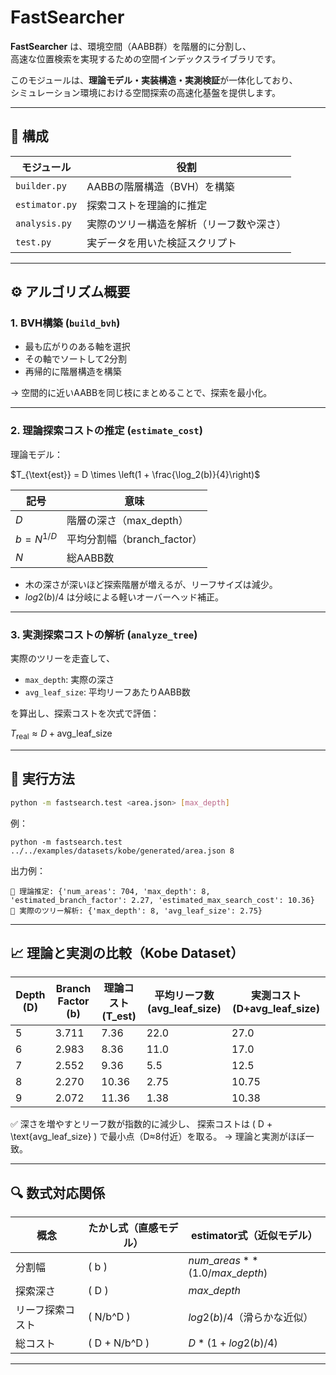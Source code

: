 # FastSearcher

**FastSearcher** は、環境空間（AABB群）を階層的に分割し、  
高速な位置検索を実現するための空間インデックスライブラリです。  

このモジュールは、**理論モデル・実装構造・実測検証**が一体化しており、  
シミュレーション環境における空間探索の高速化基盤を提供します。

---

## 🌳 構成

| モジュール | 役割 |
|-------------|------|
| `builder.py` | AABBの階層構造（BVH）を構築 |
| `estimator.py` | 探索コストを理論的に推定 |
| `analysis.py` | 実際のツリー構造を解析（リーフ数や深さ） |
| `test.py` | 実データを用いた検証スクリプト |

---

## ⚙️ アルゴリズム概要

### 1. BVH構築 (`build_bvh`)
- 最も広がりのある軸を選択  
- その軸でソートして2分割  
- 再帰的に階層構造を構築  

→ 空間的に近いAABBを同じ枝にまとめることで、探索を最小化。

---

### 2. 理論探索コストの推定 (`estimate_cost`)
理論モデル：

$T_{\text{est}} = D \times \left(1 + \frac{\log_2(b)}{4}\right)$

| 記号 | 意味 |
|------|------|
| $D$ | 階層の深さ（max_depth） |
| $b = N^{1/D}$ | 平均分割幅（branch_factor） |
| $N$ | 総AABB数 |

- 木の深さが深いほど探索階層が増えるが、リーフサイズは減少。
- $log2(b)/4$ は分岐による軽いオーバーヘッド補正。

---

### 3. 実測探索コストの解析 (`analyze_tree`)
実際のツリーを走査して、  
- `max_depth`: 実際の深さ  
- `avg_leaf_size`: 平均リーフあたりAABB数  

を算出し、探索コストを次式で評価：


$T_{\text{real}} \approx D + \text{avg\_leaf\_size}$

---

## 🧪 実行方法

```bash
python -m fastsearch.test <area.json> [max_depth]
```

例：
```
python -m fastsearch.test ../../examples/datasets/kobe/generated/area.json 8
```

出力例：
```
📘 理論推定: {'num_areas': 704, 'max_depth': 8, 'estimated_branch_factor': 2.27, 'estimated_max_search_cost': 10.36}
🌳 実際のツリー解析: {'max_depth': 8, 'avg_leaf_size': 2.75}
```


---

## 📈 理論と実測の比較（Kobe Dataset）

| Depth (D) | Branch Factor (b) | 理論コスト (T_est) | 平均リーフ数 (avg_leaf_size) | 実測コスト (D+avg_leaf_size) |
| --------- | ----------------- | ------------- | ---------------------- | ----------------------- |
| 5         | 3.711             | 7.36          | 22.0                   | 27.0                    |
| 6         | 2.983             | 8.36          | 11.0                   | 17.0                    |
| 7         | 2.552             | 9.36          | 5.5                    | 12.5                    |
| 8         | 2.270             | 10.36         | 2.75                   | 10.75                   |
| 9         | 2.072             | 11.36         | 1.38                   | 10.38                   |

✅ 深さを増やすとリーフ数が指数的に減少し、
探索コストは ( D + \text{avg_leaf_size} ) で最小点（D≈8付近）を取る。
→ 理論と実測がほぼ一致。

---

## 🔍 数式対応関係

| 概念       | たかし式（直感モデル）   | estimator式（近似モデル）                |
| -------- | ------------- | -------------------------------- |
| 分割幅      | ( b )         | $num\_areas ** (1.0 / max\_depth)$ |
| 探索深さ     | ( D )         | $max\_depth$                      |
| リーフ探索コスト | ( N/b^D )     | $log2(b)/4$（滑らかな近似）              |
| 総コスト     | ( D + N/b^D ) | $D * (1 + log2(b)/4)$            |

---


